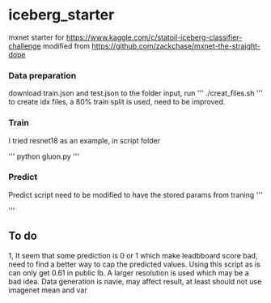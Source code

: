 # iceberg_starter
mxnet starter for https://www.kaggle.com/c/statoil-iceberg-classifier-challenge
modified from https://github.com/zackchase/mxnet-the-straight-dope

### Data preparation

download train.json and test.json to the folder input, run 
'''
./creat_files.sh
'''
to create idx files, a 80% train split is used, need to be improved.

### Train

I tried resnet18 as an example, in script folder

'''
python gluon.py
'''

### Predict
Predict script need to be modified to have the stored params from traning
'''

'''

## To do

1, It seem that some prediction is 0 or 1 which make leadbboard score bad,
need to find a better way to cap the predicted values. Using this script as is
can only get 0.61 in public lb. A larger resolution is used which may be a bad idea.
Data generation is navie, may affect result, at least should not use imagenet mean and var


